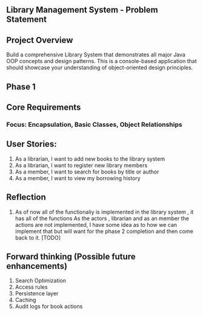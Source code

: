 ## Library Management System - Problem Statement

## Project Overview
Build a comprehensive Library   System that demonstrates all major Java OOP concepts and design patterns. 
This is a console-based application that should showcase your understanding of object-oriented design principles.

## Phase 1 

## Core Requirements
### Focus: Encapsulation, Basic Classes, Object Relationships

## User Stories:
1. As a librarian, I want to add new books to the library system
2. As a librarian, I want to register new library members
3. As a member, I want to search for books by title or author
4. As a member, I want to view my borrowing history

## Reflection
1. As of now all of the functionaliy is implemented in the library system , it has all of the functions
As the actors , librarian and as an member the actions are not implemented, I have some idea as to how we can implement 
that but will want for the phase 2 completion and then come back to it. [TODO]


## Forward thinking (Possible future enhancements)
1. Search Optimization 
2. Access rules
3. Persistence layer
4. Caching 
5. Audit logs for book actions